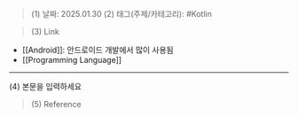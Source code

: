 >(1) 날짜: 2025.01.30
>(2) 태그(주제/카테고리): #Kotlin

>(3) Link
- [[Android]]: 안드로이드 개발에서 많이 사용됨
- [[Programming Language]]
---

(4) 본문을 입력하세요

>(5) Reference

